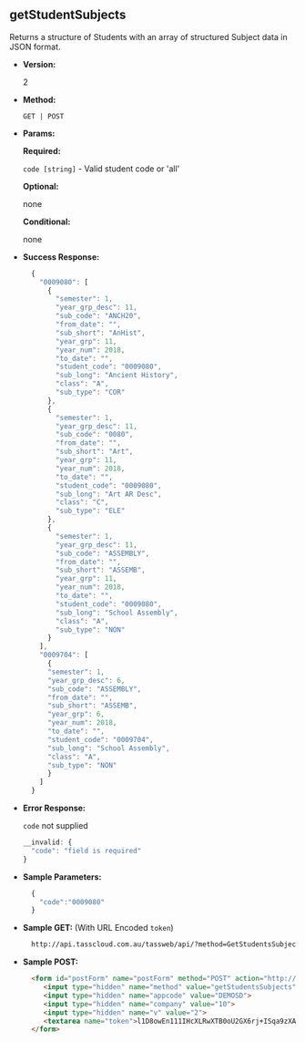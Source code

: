 **getStudentSubjects**
----
  Returns a structure of Students with an array of structured Subject data in JSON format.

* **Version:**

  2

* **Method:**

  `GET | POST`
  
*  **Params:**

   **Required:**

   `code [string]` -  Valid student code or 'all'
   
   **Optional:**

   none

   **Conditional:**
 
   none

* **Success Response:**

    ```javascript
      {
        "0009080": [
          {
            "semester": 1,
            "year_grp_desc": 11,
            "sub_code": "ANCH20",
            "from_date": "",
            "sub_short": "AnHist",
            "year_grp": 11,
            "year_num": 2018,
            "to_date": "",
            "student_code": "0009080",
            "sub_long": "Ancient History",
            "class": "A",
            "sub_type": "COR"
          },
          {
            "semester": 1,
            "year_grp_desc": 11,
            "sub_code": "0080",
            "from_date": "",
            "sub_short": "Art",
            "year_grp": 11,
            "year_num": 2018,
            "to_date": "",
            "student_code": "0009080",
            "sub_long": "Art AR Desc",
            "class": "C",
            "sub_type": "ELE"
          },
          {
            "semester": 1,
            "year_grp_desc": 11,
            "sub_code": "ASSEMBLY",
            "from_date": "",
            "sub_short": "ASSEMB",
            "year_grp": 11,
            "year_num": 2018,
            "to_date": "",
            "student_code": "0009080",
            "sub_long": "School Assembly",
            "class": "A",
            "sub_type": "NON"
          }
        ],
        "0009704": [
          {
          "semester": 1,
          "year_grp_desc": 6,
          "sub_code": "ASSEMBLY",
          "from_date": "",
          "sub_short": "ASSEMB",
          "year_grp": 6,
          "year_num": 2018,
          "to_date": "",
          "student_code": "0009704",
          "sub_long": "School Assembly",
          "class": "A",
          "sub_type": "NON"
          }
        ]
      }
    ```
 
* **Error Response:**

    `code` not supplied
    ```javascript
    __invalid: {
      "code": "field is required"
    }
    ```
   
* **Sample Parameters:**

  ```javascript
    { 
      "code":"0009080"
    }
  ```

* **Sample GET:** (With URL Encoded `token`)

  ```HTML
    http://api.tasscloud.com.au/tassweb/api/?method=GetStudentsSubjects&appcode=DEMOSD&company=10&v=2&token=l1D8owEn111IHcXLRwXTB0oU2GX6rj%2BISqa9zXA8We1Gqx9%2Fzb%2BcbVFartivsDN%2FxGgAIIjtABAYfzYPqTCpLf3gb0nW3h%2FTrPFLMhAdNcVvHD0Gz4FkRj5jRAD1aAGQ
  ```
  
* **Sample POST:**

  ```HTML
    <form id="postForm" name="postForm" method="POST" action="http://api.tasscloud.com.au/tassweb/api/">
       <input type="hidden" name="method" value="getStudentsSubjects">
       <input type="hidden" name="appcode" value="DEMOSD">
       <input type="hidden" name="company" value="10">
       <input type="hidden" name="v" value="2">
       <textarea name="token">l1D8owEn111IHcXLRwXTB0oU2GX6rj+ISqa9zXA8We1Gqx9/zb+cbVFartivsDN/xGgAIIjtABAYfzYPqTCpLf3gb0nW3h/TrPFLMhAdNcVvHD0Gz4FkRj5jRAD1aAGQ</textarea>
    </form>
  ```
